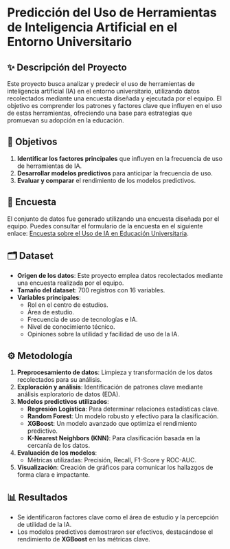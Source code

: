 
# Predicción del Uso de Herramientas de Inteligencia Artificial en el Entorno Universitario

## ✨ Descripción del Proyecto
Este proyecto busca analizar y predecir el uso de herramientas de inteligencia artificial (IA) en el entorno universitario, utilizando datos recolectados mediante una encuesta diseñada y ejecutada por el equipo. El objetivo es comprender los patrones y factores clave que influyen en el uso de estas herramientas, ofreciendo una base para estrategias que promuevan su adopción en la educación.

## 🎯 Objetivos
1. **Identificar los factores principales** que influyen en la frecuencia de uso de herramientas de IA.
2. **Desarrollar modelos predictivos** para anticipar la frecuencia de uso.
3. **Evaluar y comparar** el rendimiento de los modelos predictivos.

## 📄 Encuesta
El conjunto de datos fue generado utilizando una encuesta diseñada por el equipo. Puedes consultar el formulario de la encuesta en el siguiente enlace: [Encuesta sobre el Uso de IA en Educación Universitaria](https://docs.google.com/forms/d/e/1FAIpQLSeJudSRQhhiIjtshXcVa2j_15wrC-UqjTF4Z9QCWUbyEeVH5g/viewform).

## 🗂️ Dataset
- **Origen de los datos**: Este proyecto emplea datos recolectados mediante una encuesta realizada por el equipo.
- **Tamaño del dataset**: 700 registros con 16 variables.
- **Variables principales**:
  - Rol en el centro de estudios.
  - Área de estudio.
  - Frecuencia de uso de tecnologías e IA.
  - Nivel de conocimiento técnico.
  - Opiniones sobre la utilidad y facilidad de uso de la IA.

## ⚙️ Metodología
1. **Preprocesamiento de datos**: Limpieza y transformación de los datos recolectados para su análisis.
2. **Exploración y análisis**: Identificación de patrones clave mediante análisis exploratorio de datos (EDA).
3. **Modelos predictivos utilizados**:
   - **Regresión Logística**: Para determinar relaciones estadísticas clave.
   - **Random Forest**: Un modelo robusto y efectivo para la clasificación.
   - **XGBoost**: Un modelo avanzado que optimiza el rendimiento predictivo.
   - **K-Nearest Neighbors (KNN)**: Para clasificación basada en la cercanía de los datos.
4. **Evaluación de los modelos**:
   - Métricas utilizadas: Precisión, Recall, F1-Score y ROC-AUC.
5. **Visualización**: Creación de gráficos para comunicar los hallazgos de forma clara e impactante.

## 📊 Resultados
- Se identificaron factores clave como el área de estudio y la percepción de utilidad de la IA.
- Los modelos predictivos demostraron ser efectivos, destacándose el rendimiento de **XGBoost** en las métricas clave.
